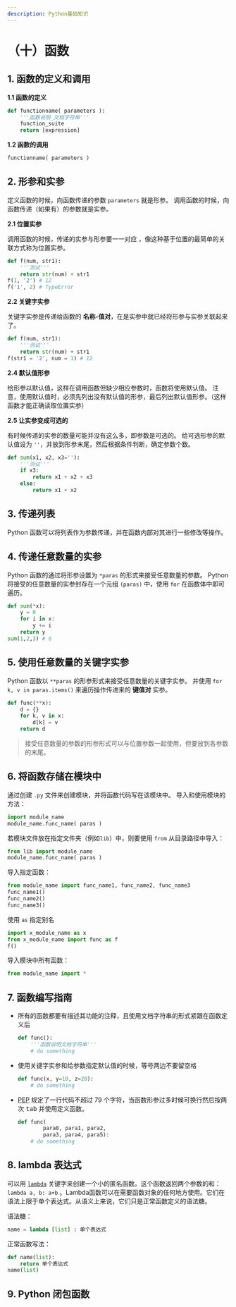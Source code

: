 ```yaml
---
description: Python基础知识
---
```


# （十）函数

## 1. 函数的定义和调用

**1.1 函数的定义**

```Python
def functionname( parameters ):
    '''函数说明_文档字符串'''
    function_suite
    return [expression]
```

**1.2 函数的调用**

```Python
functionname( parameters )
```

## 2. 形参和实参

定义函数的时候，向函数传递的参数 `parameters` 就是形参。
调用函数的时候，向函数传递（如果有）的参数就是实参。

**2.1 位置实参**

调用函数的时候，传递的实参与形参要一一对应
，像这种基于位置的最简单的关联方式称为位置实参。

```Python
def f(num, str1):
    '''测试'''
    return str(num) + str1
f(1, '2') # 12
f('1', 2) # TypeError
```

**2.2 关键字实参**

关键字实参是传递给函数的 **名称-值对**，在是实参中就已经将形参与实参关联起来了。

```Python
def f(num, str1):
    '''测试'''
    return str(num) + str1
f(str1 = '2', num = 1) # 12
```

**2.4 默认值形参**

给形参以默认值，这样在调用函数但缺少相应参数时，函数将使用默认值。
注意，使用默认值时，必须先列出没有默认值的形参，最后列出默认值形参。（这样函数才能正确读取位置实参）

**2.5 让实参变成可选的**

有时候传递的实参的数量可能并没有这么多，即参数是可选的。
给可选形参的默认值设为 `''`，并放到形参末尾，然后根据条件判断，确定参数个数。

```Python
def sum(x1, x2, x3=''):
    '''测试'''
    if x3:
        return x1 + x2 + x3
    else:
        return x1 + x2
```

## 3. 传递列表

Python 函数可以将列表作为参数传递，并在函数内部对其进行一些修改等操作。

## 4. 传递任意数量的实参

Python 函数的通过将形参设置为 `*paras` 的形式来接受任意数量的参数。
Python 将接受的任意数量的实参封存在一个元组 `(paras)` 中，使用 `for` 在函数体中即可遍历。

```Python
def sum(*x):
    y = 0
    for i in x:
        y += i
    return y
sum(1,2,3) # 6
```

## 5. 使用任意数量的关键字实参

Python 函数以 `**paras` 的形参形式来接受任意数量的关键字实参。
并使用 `for k, v in paras.items()` 来遍历操作传进来的 **键值对** 实参。

```Python
def func(**x):
    d = {}
    for k, v in x:
        d[k] = v
    return d
```

> 接受任意数量的参数的形参形式可以与位置参数一起使用，但要放到各参数的末尾。

## 6. 将函数存储在模块中

通过创建 `.py` 文件来创建模块，并将函数代码写在该模块中。
导入和使用模块的方法：

```Python
import module_name
module_name.func_name( paras )
```

若模块文件放在指定文件夹（例如`lib`）中，则要使用 `from` 从目录路径中导入：

```Python
from lib import module_name
module_name.func_name( paras )
```

导入指定函数：

```Python
from module_name import func_name1, func_name2, func_name3
func_name1()
func_name2()
func_name3()
```

使用 `as` 指定别名

```Python
import x_module_name as x
from x_module_name import func as f
f()
```

导入模块中所有函数：

```Python
from module_name import *
```

## 7. 函数编写指南

- 所有的函数都要有描述其功能的注释，且使用文档字符串的形式紧跟在函数定义后
  ```Python
  def func():
      '''函数说明文档字符串'''
      # do something
  ```
- 使用关键字实参和给参数指定默认值的时候，等号两边不要留空格

  ```Python
  def func(x, y=10, z=20):
      # do something
  ```

- [PEP](https://www.Python.org/dev/peps/pep-0008/) 规定了一行代码不超过 79 个字符，当函数形参过多时候可换行然后按两次 <kbd>tab</kbd> 并使用定义函数。

  ```Python
  def func(
          para0, para1, para2,
          para3, para4, para5):
      # do something
  ```

## 8. lambda 表达式

可以用 [`lambda`](https://docs.Python.org/zh-cn/3/reference/expressions.html#lambda) 关键字来创建一个小的匿名函数。这个函数返回两个参数的和： `lambda a, b: a+b` 。Lambda函数可以在需要函数对象的任何地方使用。它们在语法上限于单个表达式。从语义上来说，它们只是正常函数定义的语法糖。

语法糖：

```py
name = lambda [list] : 单个表达式
```

正常函数写法：

```Python
def name(list):
    return 单个表达式
name(list)
```

## 9. Python 闭包函数
